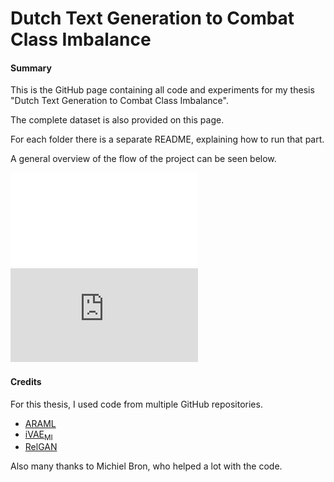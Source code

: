 # Dutch Text Generation to Combat Class Imbalance

#### Summary
This is the GitHub page containing all code and experiments for my thesis "Dutch Text Generation to Combat Class Imbalance". 

The complete dataset is also provided on this page.

For each folder there is a separate README, explaining how to run that part.

A general overview of the flow of the project can be seen below.

![Thesis workflow](Workflow.pdf)
![Thesis workflow](https://github.com/ellenmans/dutch_text_generation/Workflow.pdf?raw=true)

#### Credits
For this thesis, I used code from multiple GitHub repositories. 

* [ARAML](https://github.com/kepei1106/ARAML)
* [iVAE<sub>MI</sub>](https://github.com/fangleai/Implicit-LVM)
* [RelGAN](https://github.com/weilinie/RelGAN)

Also many thanks to Michiel Bron, who helped a lot with the code.
